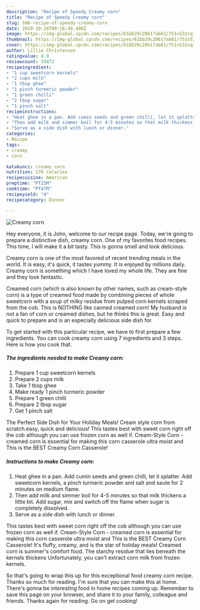 ```yaml
---
description: "Recipe of Speedy Creamy corn"
title: "Recipe of Speedy Creamy corn"
slug: 586-recipe-of-speedy-creamy-corn
date: 2020-10-26T09:16:49.496Z
image: https://img-global.cpcdn.com/recipes/61bb29c20617ab61/751x532cq70/creamy-corn-recipe-main-photo.jpg
thumbnail: https://img-global.cpcdn.com/recipes/61bb29c20617ab61/751x532cq70/creamy-corn-recipe-main-photo.jpg
cover: https://img-global.cpcdn.com/recipes/61bb29c20617ab61/751x532cq70/creamy-corn-recipe-main-photo.jpg
author: Lillie Christensen
ratingvalue: 4.9
reviewcount: 35872
recipeingredient:
- "1 cup sweetcorn kernels"
- "2 cups milk"
- "1 tbsp ghee"
- "1 pinch turmeric powder"
- "1 green chilli"
- "2 tbsp sugar"
- "1 pinch salt"
recipeinstructions:
- "Heat ghee in a pan. Add cumin seeds and green chilli, let it splatter. Add sweetcorn kernels, a pinch turmeric powder and salt and saute for 2 minutes on medium flame."
- "Then add milk and simmer boil for 4-5 minutes so that milk thickens a little bit. Add sugar, mix and switch off the flame when sugar is completely dissolved."
- "Serve as a side dish with lunch or dinner."
categories:
- Recipe
tags:
- creamy
- corn

katakunci: creamy corn 
nutrition: 176 calories
recipecuisine: American
preptime: "PT25M"
cooktime: "PT47M"
recipeyield: "4"
recipecategory: Dinner

---
```



![Creamy corn](https://img-global.cpcdn.com/recipes/61bb29c20617ab61/751x532cq70/creamy-corn-recipe-main-photo.jpg)

Hey everyone, it is John, welcome to our recipe page. Today, we're going to prepare a distinctive dish, creamy corn. One of my favorites food recipes. This time, I will make it a bit tasty. This is gonna smell and look delicious.

Creamy corn is one of the most favored of recent trending meals in the world. It is easy, it's quick, it tastes yummy. It is enjoyed by millions daily. Creamy corn is something which I have loved my whole life. They are fine and they look fantastic.

Creamed corn (which is also known by other names, such as cream-style corn) is a type of creamed food made by combining pieces of whole sweetcorn with a soup of milky residue from pulped corn kernels scraped from the cob. This is NOTHING like canned creamed corn! My husband is not a fan of corn or creamed dishes, but he thinks this is great. Easy and quick to prepare and is an especially delicious side dish for.


To get started with this particular recipe, we have to first prepare a few ingredients. You can cook creamy corn using 7 ingredients and 3 steps. Here is how you cook that.

<!--inarticleads1-->

##### The ingredients needed to make Creamy corn:

1. Prepare 1 cup sweetcorn kernels
1. Prepare 2 cups milk
1. Take 1 tbsp ghee
1. Make ready 1 pinch turmeric powder
1. Prepare 1 green chilli
1. Prepare 2 tbsp sugar
1. Get 1 pinch salt


The Perfect Side Dish for Your Holiday Meals! Cream style corn from scratch.easy, quick and delicious! This tastes best with sweet corn right off the cob although you can use frozen corn as well if. Cream-Style Corn - creamed corn is essential for making this corn casserole ultra moist and This is the BEST Creamy Corn Casserole! 

<!--inarticleads2-->

##### Instructions to make Creamy corn:

1. Heat ghee in a pan. Add cumin seeds and green chilli, let it splatter. Add sweetcorn kernels, a pinch turmeric powder and salt and saute for 2 minutes on medium flame.
1. Then add milk and simmer boil for 4-5 minutes so that milk thickens a little bit. Add sugar, mix and switch off the flame when sugar is completely dissolved.
1. Serve as a side dish with lunch or dinner.


This tastes best with sweet corn right off the cob although you can use frozen corn as well if. Cream-Style Corn - creamed corn is essential for making this corn casserole ultra moist and This is the BEST Creamy Corn Casserole! It&#39;s fluffy, creamy, and is the star of holiday meals! Creamed corn is summer&#39;s comfort food. The starchy residue that lies beneath the kernels thickens Unfortunately, you can&#39;t extract corn milk from frozen kernels. 

So that's going to wrap this up for this exceptional food creamy corn recipe. Thanks so much for reading. I'm sure that you can make this at home. There's gonna be interesting food in home recipes coming up. Remember to save this page on your browser, and share it to your family, colleague and friends. Thanks again for reading. Go on get cooking!
